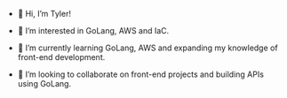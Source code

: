 - 👋 Hi, I’m Tyler!

- 👀 I’m interested in GoLang, AWS and IaC.

- 🌱 I’m currently learning GoLang, AWS and expanding my knowledge of front-end development.

- 💞️ I’m looking to collaborate on front-end projects and building APIs using GoLang.

<!---
Tyler-The-Creator/Tyler-The-Creator is a ✨ special ✨ repository because its `README.md` (this file) appears on your GitHub profile.
You can click the Preview link to take a look at your changes.
--->
